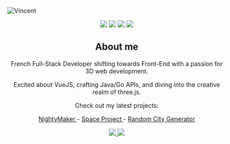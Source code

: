 ![Vincent](https://user-images.githubusercontent.com/57709433/134140240-f7fa9a72-d275-45c9-8467-c9361f0aa4b8.gif)
<div align="center">
  <img src="https://img.shields.io/badge/Java-ED8B00?style=for-the-badge&logo=java&logoColor=white"/>
  <img src="https://img.shields.io/badge/threejs-black?style=for-the-badge&logo=three.js&logoColor=white"/>
  <img src="https://img.shields.io/badge/TypeScript-007ACC?style=for-the-badge&logo=typescript&logoColor=white"/>
  <img src="https://img.shields.io/badge/Vue.js-35495E?style=for-the-badge&logo=vuedotjs&logoColor=4FC08D"/>
</div>

<div align="center">
  <h2>About me</h2>
  <p>French Full-Stack Developer shifting towards Front-End with a passion for 3D web development.</p>
  <p>Excited about VueJS, crafting Java/Go APIs, and diving into the creative realm of three.js.</p>
  <p>Check out my latest projects:</p>
  <p>
    <a href="https://www.nightymaker.com/">
      NightyMaker
    </a> -
    <a href="https://spoce-project.netlify.app/">
      Space Project
    </a> - 
    <a href="https://random-city-island-generator.netlify.app/">
      Random City Generator
    </a>
  </p>
</div>

<div align="center">
  <a href="mailto:vincent.lrr@gmail.com">
    <img src="https://img.shields.io/badge/Gmail-D14836?style=for-the-badge&logo=gmail&logoColor=white"/>
  </a>
  <a href="https://www.linkedin.com/in/vincent-larreur/">
    <img src="https://img.shields.io/badge/LinkedIn-0077B5?style=for-the-badge&logo=linkedin&logoColor=white"/>
  </a>
</div>
